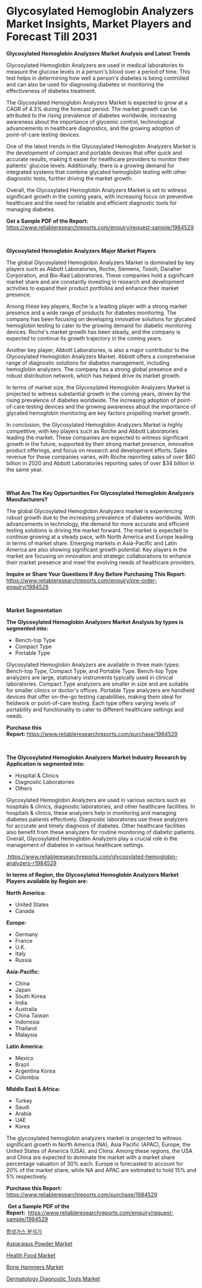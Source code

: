 <p><h1>Glycosylated Hemoglobin Analyzers Market Insights, Market Players and Forecast Till 2031</h1></p><p><strong>Glycosylated Hemoglobin Analyzers Market Analysis and Latest Trends</strong></p>
<p><p>Glycosylated Hemoglobin Analyzers are used in medical laboratories to measure the glucose levels in a person's blood over a period of time. This test helps in determining how well a person's diabetes is being controlled and can also be used for diagnosing diabetes or monitoring the effectiveness of diabetes treatment.</p><p>The Glycosylated Hemoglobin Analyzers Market is expected to grow at a CAGR of 4.3% during the forecast period. The market growth can be attributed to the rising prevalence of diabetes worldwide, increasing awareness about the importance of glycemic control, technological advancements in healthcare diagnostics, and the growing adoption of point-of-care testing devices.</p><p>One of the latest trends in the Glycosylated Hemoglobin Analyzers Market is the development of compact and portable devices that offer quick and accurate results, making it easier for healthcare providers to monitor their patients' glucose levels. Additionally, there is a growing demand for integrated systems that combine glycated hemoglobin testing with other diagnostic tests, further driving the market growth.</p><p>Overall, the Glycosylated Hemoglobin Analyzers Market is set to witness significant growth in the coming years, with increasing focus on preventive healthcare and the need for reliable and efficient diagnostic tools for managing diabetes.</p></p>
<p><strong>Get a Sample PDF of the Report:&nbsp;</strong> <a href="https://www.reliableresearchreports.com/enquiry/request-sample/1984529">https://www.reliableresearchreports.com/enquiry/request-sample/1984529</a></p>
<p>&nbsp;</p>
<p><strong>Glycosylated Hemoglobin Analyzers Major Market Players</strong></p>
<p><p>The global Glycosylated Hemoglobin Analyzers Market is dominated by key players such as Abbott Laboratories, Roche, Siemens, Tosoh, Danaher Corporation, and Bio-Rad Laboratories. These companies hold a significant market share and are constantly investing in research and development activities to expand their product portfolios and enhance their market presence.</p><p>Among these key players, Roche is a leading player with a strong market presence and a wide range of products for diabetes monitoring. The company has been focusing on developing innovative solutions for glycated hemoglobin testing to cater to the growing demand for diabetic monitoring devices. Roche's market growth has been steady, and the company is expected to continue its growth trajectory in the coming years.</p><p>Another key player, Abbott Laboratories, is also a major contributor to the Glycosylated Hemoglobin Analyzers Market. Abbott offers a comprehensive range of diagnostic solutions for diabetes management, including hemoglobin analyzers. The company has a strong global presence and a robust distribution network, which has helped drive its market growth.</p><p>In terms of market size, the Glycosylated Hemoglobin Analyzers Market is projected to witness substantial growth in the coming years, driven by the rising prevalence of diabetes worldwide. The increasing adoption of point-of-care testing devices and the growing awareness about the importance of glycated hemoglobin monitoring are key factors propelling market growth.</p><p>In conclusion, the Glycosylated Hemoglobin Analyzers Market is highly competitive, with key players such as Roche and Abbott Laboratories leading the market. These companies are expected to witness significant growth in the future, supported by their strong market presence, innovative product offerings, and focus on research and development efforts. Sales revenue for these companies varies, with Roche reporting sales of over $60 billion in 2020 and Abbott Laboratories reporting sales of over $34 billion in the same year.</p></p>
<p>&nbsp;</p>
<p><strong>What Are The Key Opportunities For Glycosylated Hemoglobin Analyzers Manufacturers?</strong></p>
<p><p>The global Glycosylated Hemoglobin Analyzers market is experiencing robust growth due to the increasing prevalence of diabetes worldwide. With advancements in technology, the demand for more accurate and efficient testing solutions is driving the market forward. The market is expected to continue growing at a steady pace, with North America and Europe leading in terms of market share. Emerging markets in Asia-Pacific and Latin America are also showing significant growth potential. Key players in the market are focusing on innovation and strategic collaborations to enhance their market presence and meet the evolving needs of healthcare providers.</p></p>
<p><strong>Inquire or Share Your Questions If Any Before Purchasing This Report:</strong> <a href="https://www.reliableresearchreports.com/enquiry/pre-order-enquiry/1984529">https://www.reliableresearchreports.com/enquiry/pre-order-enquiry/1984529</a></p>
<p>&nbsp;</p>
<p><strong>Market Segmentation</strong></p>
<p><strong>The Glycosylated Hemoglobin Analyzers Market Analysis by types is segmented into:</strong></p>
<p><ul><li>Bench-top Type</li><li>Compact Type</li><li>Portable Type</li></ul></p>
<p><p>Glycosylated Hemoglobin Analyzers are available in three main types: Bench-top Type, Compact Type, and Portable Type. Bench-top Type analyzers are large, stationary instruments typically used in clinical laboratories. Compact Type analyzers are smaller in size and are suitable for smaller clinics or doctor's offices. Portable Type analyzers are handheld devices that offer on-the-go testing capabilities, making them ideal for fieldwork or point-of-care testing. Each type offers varying levels of portability and functionality to cater to different healthcare settings and needs.</p></p>
<p><strong>Purchase this Report:&nbsp;</strong><a href="https://www.reliableresearchreports.com/purchase/1984529">https://www.reliableresearchreports.com/purchase/1984529</a></p>
<p>&nbsp;</p>
<p><strong>The Glycosylated Hemoglobin Analyzers Market Industry Research by Application is segmented into:</strong></p>
<p><ul><li>Hospital & Clinics</li><li>Diagnostic Laboratories</li><li>Others</li></ul></p>
<p><p>Glycosylated Hemoglobin Analyzers are used in various sectors such as hospitals & clinics, diagnostic laboratories, and other healthcare facilities. In hospitals & clinics, these analyzers help in monitoring and managing diabetes patients effectively. Diagnostic laboratories use these analyzers for accurate and timely diagnosis of diabetes. Other healthcare facilities also benefit from these analyzers for routine monitoring of diabetic patients. Overall, Glycosylated Hemoglobin Analyzers play a crucial role in the management of diabetes in various healthcare settings.</p></p>
<p><a href="https://www.reliableresearchreports.com/glycosylated-hemoglobin-analyzers-r1984529">&nbsp;https://www.reliableresearchreports.com/glycosylated-hemoglobin-analyzers-r1984529</a></p>
<p><strong>In terms of Region, the Glycosylated Hemoglobin Analyzers Market Players available by Region are:</strong></p>
<p>
    <p> <strong> North America: </strong>
        <ul>
            <li>United States</li>
            <li>Canada</li>
        </ul>
        </p> 
    <p> <strong> Europe: </strong>
        <ul>
            <li>Germany</li>
            <li>France</li>
            <li>U.K.</li>
            <li>Italy</li>
            <li>Russia</li>
        </ul>
        </p> 
    <p> <strong> Asia-Pacific: </strong>
        <ul>
            <li>China</li>
            <li>Japan</li>
            <li>South Korea</li>
            <li>India</li>
            <li>Australia</li>
            <li>China Taiwan</li>
            <li>Indonesia</li>
            <li>Thailand</li>
            <li>Malaysia</li>
        </ul>
        </p> 
    <p> <strong> Latin America: </strong>
        <ul>
            <li>Mexico</li>
            <li>Brazil</li>
            <li>Argentina Korea</li>
            <li>Colombia</li>
        </ul>
        </p> 
    <p> <strong> Middle East & Africa: </strong>
        <ul>
            <li>Turkey</li>
            <li>Saudi</li>
            <li>Arabia</li>
            <li>UAE</li>
            <li>Korea</li>
        </ul>
    </p>
    </p>
<p><p>The glycosylated hemoglobin analyzers market is projected to witness significant growth in North America (NA), Asia Pacific (APAC), Europe, the United States of America (USA), and China. Among these regions, the USA and China are expected to dominate the market with a market share percentage valuation of 30% each. Europe is forecasted to account for 20% of the market share, while NA and APAC are estimated to hold 15% and 5% respectively.</p></p>
<p><strong>Purchase this Report: </strong><a href="https://www.reliableresearchreports.com/purchase/1984529">https://www.reliableresearchreports.com/purchase/1984529</a></p>
<p>&nbsp;<strong>Get a Sample PDF of the Report:&nbsp;&nbsp;</strong><a href="https://www.reliableresearchreports.com/enquiry/request-sample/1984529">https://www.reliableresearchreports.com/enquiry/request-sample/1984529</a></p>
<p><strong></strong></p>
<p><p><a href="https://github.com/mdmazharulnwr786/Market-Research-Report-List-2/blob/main/472052677559.md">합성가스 분석기</a></p><p><a href="https://medium.com/@eloisadavis25/asparagus-powder-market-outlook-complete-industry-analysis-2024-to-2031-633373e5da2c">Asparagus Powder Market</a></p><p><a href="https://medium.com/@javooyce546456/health-food-market-research-report-market-forecast-and-growth-prospects-with-a-steady-cagr-of-6-6-24e9895ba19e">Health Food Market</a></p><p><a href="https://github.com/bushilahore52/Market-Research-Report-List-1/blob/main/bone-hammers-market.md">Bone Hammers Market</a></p><p><a href="https://github.com/sosoelmasry38/Market-Research-Report-List-1/blob/main/dermatology-diagnostic-tools-market.md">Dermatology Diagnostic Tools Market</a></p></p>